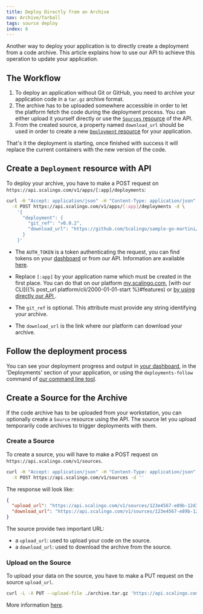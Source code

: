 ```yaml
---
title: Deploy Directly from an Archive
nav: Archive/Tarball
tags: source deploy
index: 6
---
```


Another way to deploy your application is to directly create a deployment from
a code archive. This article explains how to use our API to achieve this operation
to update your application.

## The Workflow

1. To deploy an application without Git or GitHub, you need to archive your
   application code in a `tar.gz` archive format.
2. The archive has to be uploaded somewhere accessible in order to let the
   platform fetch the code during the deployment process. You can either upload
   it yourself directly or use the [`Sources`
   resource](https://developers.scalingo.com/sources.html) of the API.
3. From the created source, a property named `download_url` should be used in
   order to create a new [`Deployment`
   resource](https://developers.scalingo.com/deployments.html#trigger-manually-a-deployment-from-an-archive)
   for your application.

That's it the deployment is starting, once finished with success it will
replace the current containers with the new version of the code.

## Create a `Deployment` resource with API

To deploy your archive, you have to make a POST request on `https://api.scalingo.com/v1/apps/[:app]/deployments`:

```bash
curl -H "Accept: application/json" -H "Content-Type: application/json" -u ":$AUTH_TOKEN" \
  -X POST https://api.scalingo.com/v1/apps/[:app]/deployments -d \
    '{
      "deployment": {
        "git_ref": "v0.0.2",
        "download_url": "https://github.com/Scalingo/sample-go-martini/archive/master.tar.gz"
      }
    }'
```

* The `AUTH_TOKEN` is a token authenticating the request, you can find tokens
  on your [dashboard](https://my.scalingo.com/profile) or from our API.
  Information are available
  [here](https://developers.scalingo.com/index.html#authentication).

* Replace `[:app]` by your application name which must be created in the first
  place. You can do that on our platform
  [my.scalingo.com](https://my.scalingo.com), [with our CLI]({% post_url
  platform/cli/2000-01-01-start %}#features) or [by using directly our API
  ](https://developers.scalingo.com/apps.html#create-an-application).

* The `git_ref` is optional. This attribute must provide any string identifying
  your archive.
* The `download_url` is the link where our platform can download your archive.

## Follow the deployment process

You can see your deployment progress and output in [your
dashboard](https://my.scalingo.com), in the 'Deployments' section of your
application, or using the `deployments-follow` command of [our command line
tool](http://cli.scalingo.com).

## Create a Source for the Archive

If the code archive has to be uploaded from your workstation, you can optionally
create a `Source` resource using the API. The source let you upload temporarily
code archives to trigger deployments with them.

### Create a Source

To create a source, you will have to make a POST request on
`https://api.scalingo.com/v1/sources`.

```bash
curl -H "Accept: application/json" -H "Content-Type: application/json" -u :$AUTH_TOKEN \
  -X POST https://api.scalingo.com/v1/sources -d ''
```

The response will look like:

```json
{
  "upload_url": "https://api.scalingo.com/v1/sources/123e4567-e89b-12d3-a456-426655440000?token=dc958153c3cd32659ffad5deeda9405d",
  "download_url": "https://api.scalingo.com/v1/sources/123e4567-e89b-12d3-a456-426655440000?token=9df650a60014571abff0ee4e2d06a8fc"
}
```

The source provide two important URL:

* a `upload_url`: used to upload your code on the source.
* a `download_url`: used to download the archive from the source.

### Upload on the Source

To upload your data on the source, you have to make a PUT request on the source
`upload_url`.

```bash
curl -L -X PUT --upload-file ./archive.tar.gz 'https://api.scalingo.com/v1/sources/123e4567-e89b-12d3-a456-426655440000?token=dc958153c3cd32659ffad5deeda9405d'
```

More information [here](https://developers.scalingo.com/sources.html).
